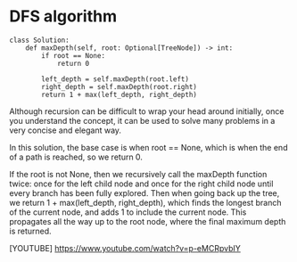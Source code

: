 # DFS algorithm
```python3
class Solution:
    def maxDepth(self, root: Optional[TreeNode]) -> int:
        if root == None:
            return 0

        left_depth = self.maxDepth(root.left)
        right_depth = self.maxDepth(root.right)
        return 1 + max(left_depth, right_depth)
```
Although recursion can be difficult to wrap your head around initially, once you understand the concept, it can be used to solve many problems in a very concise and elegant way.

In this solution, the base case is when root == None, which is when the end of a path is reached, so we return 0.

If the root is not None, then we recursively call the maxDepth function twice: once for the left child node and once for the right child node until every branch has been fully explored. Then when going back up the tree, we return 1 + max(left_depth, right_depth), which finds the longest branch of the current node, and adds 1 to include the current node. This propagates all the way up to the root node, where the final maximum depth is returned.

[YOUTUBE] https://www.youtube.com/watch?v=p-eMCRpvbIY
